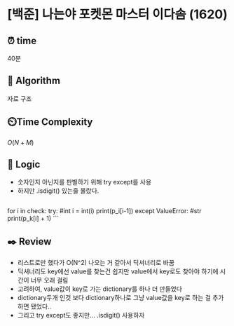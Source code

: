 # [백준] 나는야 포켓몬 마스터 이다솜 (1620)

## ⏰  **time**
40분

## :pushpin: **Algorithm**
자료 구조
## ⏲️**Time Complexity**

$O(N+M)$

## :round_pushpin: **Logic**
- 숫자인지 아닌지를 판별하기 위해 try except를 사용
- 하지만 .isdigit() 있는줄 몰랐다.
    ```
for i in check:
    try:
        #int
        i = int(i)
        print(p_i[i-1])
    except ValueError:
        #str
        print(p_k[i] + 1)
    ```

## :black_nib: **Review**
- 리스트로만 했다가 O(N^2) 나오는 거 같아서 딕셔너리로 바꿈
- 딕셔너리도 key에선 value를 찾는건 쉽지만 value에서 key로도 찾아야 하기에 시간이 너무 오래 걸림
- 고려하여, value값이 key로 가는 dictionary를 하나 더 만들었다
- dictionary두개 인것 보다 dictionary하나로 그냥 value값을 key로 하는 걸 추가하면 됐었다..
- 그리고 try except도 좋지만... .isdigit() 사용하자
